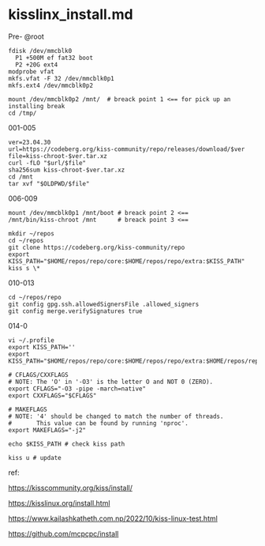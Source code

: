 # kisslinx_install.md

Pre-
@root
```
fdisk /dev/mmcblk0
  P1 +500M ef fat32 boot
  P2 +20G ext4
modprobe vfat
mkfs.vfat -F 32 /dev/mmcblk0p1
mkfs.ext4 /dev/mmcblk0p2

mount /dev/mmcblk0p2 /mnt/  # breack point 1 <== for pick up an installing break
cd /tmp/
```
001-005
```
ver=23.04.30
url=https://codeberg.org/kiss-community/repo/releases/download/$ver
file=kiss-chroot-$ver.tar.xz
curl -fLO "$url/$file"
sha256sum kiss-chroot-$ver.tar.xz
cd /mnt
tar xvf "$OLDPWD/$file"
```
006-009
```
mount /dev/mmcblk0p1 /mnt/boot # breack point 2 <==
/mnt/bin/kiss-chroot /mnt      # breack point 3 <==

mkdir ~/repos
cd ~/repos
git clone https://codeberg.org/kiss-community/repo
export KISS_PATH="$HOME/repos/repo/core:$HOME/repos/repo/extra:$KISS_PATH"
kiss s \*

```
010-013

```
cd ~/repos/repo
git config gpg.ssh.allowedSignersFile .allowed_signers
git config merge.verifySignatures true
```

014-0

```
vi ~/.profile
export KISS_PATH=''
export KISS_PATH="$HOME/repos/repo/core:$HOME/repos/repo/extra:$HOME/repos/repo/wayland:$KISS_PATH"

# CFLAGS/CXXFLAGS
# NOTE: The 'O' in '-O3' is the letter O and NOT 0 (ZERO). 
export CFLAGS="-O3 -pipe -march=native"
export CXXFLAGS="$CFLAGS"

# MAKEFLAGS
# NOTE: '4' should be changed to match the number of threads.
#       This value can be found by running 'nproc'.
export MAKEFLAGS="-j2"

echo $KISS_PATH # check kiss path

kiss u # update 

```


ref:

https://kisscommunity.org/kiss/install/

https://kisslinux.org/install.html

https://www.kailashkatheth.com.np/2022/10/kiss-linux-test.html

https://github.com/mcpcpc/install
